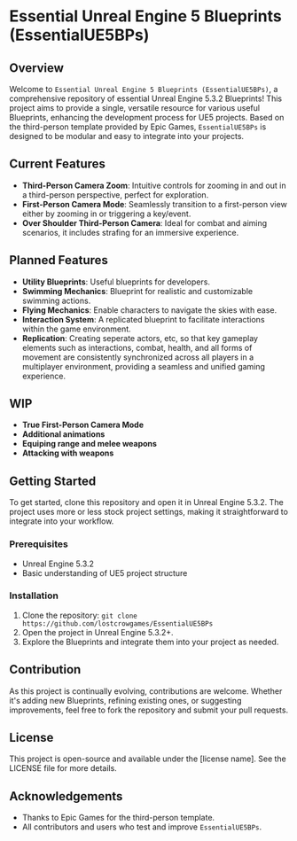 # Essential Unreal Engine 5 Blueprints (EssentialUE5BPs)

## Overview
Welcome to `Essential Unreal Engine 5 Blueprints (EssentialUE5BPs)`, a comprehensive repository of essential Unreal Engine 5.3.2 Blueprints! This project aims to provide a single, versatile resource for various useful Blueprints, enhancing the development process for UE5 projects. Based on the third-person template provided by Epic Games, `EssentialUE5BPs` is designed to be modular and easy to integrate into your projects.

## Current Features
- **Third-Person Camera Zoom**: Intuitive controls for zooming in and out in a third-person perspective, perfect for exploration.
- **First-Person Camera Mode**: Seamlessly transition to a first-person view either by zooming in or triggering a key/event.
- **Over Shoulder Third-Person Camera**: Ideal for combat and aiming scenarios, it includes strafing for an immersive experience.

## Planned Features
- **Utility Blueprints**: Useful blueprints for developers.
- **Swimming Mechanics**: Blueprint for realistic and customizable swimming actions.
- **Flying Mechanics**: Enable characters to navigate the skies with ease.
- **Interaction System**: A replicated blueprint to facilitate interactions within the game environment.
- **Replication**: Creating seperate actors, etc, so that key gameplay elements such as interactions, combat, health, and all forms of movement are consistently synchronized across all players in a multiplayer environment, providing a seamless and unified gaming experience.

## WIP
- **True First-Person Camera Mode**
- **Additional animations**
- **Equiping range and melee weapons**
- **Attacking with weapons**

## Getting Started
To get started, clone this repository and open it in Unreal Engine 5.3.2. The project uses more or less stock project settings, making it straightforward to integrate into your workflow. 

### Prerequisites
- Unreal Engine 5.3.2
- Basic understanding of UE5 project structure

### Installation
1. Clone the repository: `git clone https://github.com/lostcrowgames/EssentialUE5BPs`
2. Open the project in Unreal Engine 5.3.2+.
3. Explore the Blueprints and integrate them into your project as needed.

## Contribution
As this project is continually evolving, contributions are welcome. Whether it's adding new Blueprints, refining existing ones, or suggesting improvements, feel free to fork the repository and submit your pull requests.

## License
This project is open-source and available under the [license name]. See the LICENSE file for more details.

## Acknowledgements
- Thanks to Epic Games for the third-person template.
- All contributors and users who test and improve `EssentialUE5BPs`.